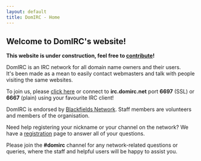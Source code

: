 ```yaml
---
layout: default
title: DomIRC - Home
---
```


## Welcome to DomIRC's website!

**This website is under construction, feel free to [contribute](https://github.com/DomIRC/domirc.github.io)!**

DomIRC is an IRC network for all domain name owners and their users.  
It's been made as a mean to easily contact webmasters and talk with people visiting the same websites.  

To join us, please [click here](ircs://irc.domirc.net:6697) or connect to **irc.domirc.net** port **6697** (SSL) or **6667** (plain) using your favourite IRC client!

DomIRC is endorsed by [Blackfields Network](https://blackfields.net). Staff members are volunteers and members of the organisation.

Need help registering your nickname or your channel on the network? We have a [registration](registration) page to answer all of your questions.

Please join the **#domirc** channel for any network-related questions or queries, where the staff and helpful users will be happy to assist you.
